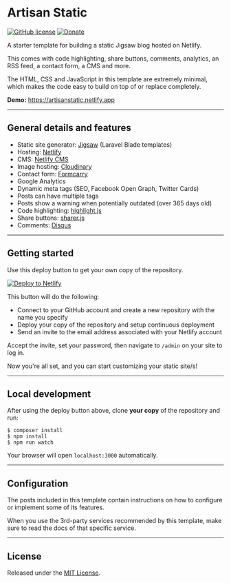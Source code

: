 # Artisan Static

[![GitHub license](https://img.shields.io/badge/license-MIT-blue.svg)](https://oss.ninja/mit/raniesantos)
[![Donate](https://img.shields.io/badge/$-donate-tomato.svg)](https://ko-fi.com/raniesantos)

A starter template for building a static Jigsaw blog hosted on Netlify.

This comes with code highlighting, share buttons, comments, analytics, an RSS feed, a contact form, a CMS and more.

The HTML, CSS and JavaScript in this template are extremely minimal, which makes the code easy to build on top of or replace completely.

**Demo:** https://artisanstatic.netlify.app

___
## General details and features

- Static site generator: [Jigsaw](http://jigsaw.tighten.co) (Laravel Blade templates)
- Hosting: [Netlify](https://www.netlify.com)
- CMS: [Netlify CMS](https://www.netlifycms.org)
- Image hosting: [Cloudinary](https://cloudinary.com)
- Contact form: [Formcarry](https://formcarry.com)
- Google Analytics
- Dynamic meta tags (SEO, Facebook Open Graph, Twitter Cards)
- Posts can have multiple tags
- Posts show a warning when potentially outdated (over 365 days old)
- Code highlighting: [highlight.js](https://github.com/highlightjs/highlight.js)
- Share buttons: [sharer.js](https://github.com/ellisonleao/sharer.js)
- Comments: [Disqus](https://disqus.com)

___
## Getting started

Use this deploy button to get your own copy of the repository.

[![Deploy to Netlify](https://www.netlify.com/img/deploy/button.svg)](https://app.netlify.com/start/deploy?repository=https://github.com/raniesantos/artisan-static&stack=cms)

This button will do the following:

- Connect to your GitHub account and create a new repository with the name you specify
- Deploy your copy of the repository and setup continuous deployment
- Send an invite to the email address associated with your Netlify account

Accept the invite, set your password, then navigate to `/admin` on your site to log in.

Now you're all set, and you can start customizing your static site/s!

___
## Local development

After using the deploy button above, clone **your copy** of the repository and run:

```shell
$ composer install
$ npm install
$ npm run watch
```

Your browser will open `localhost:3000` automatically.

___
## Configuration

The posts included in this template contain instructions on how to configure or implement some of its features.

When you use the 3rd-party services recommended by this template, make sure to read the docs of that specific service.

___
## License

Released under the [MIT License](https://oss.ninja/mit/raniesantos).
